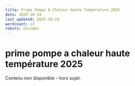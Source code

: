 ```yaml
---
title: Prime Pompe A Chaleur Haute Température 2025
date: 2025-10-24
last_updated: 2025-10-24
wordcount: 13
robots: noindex
---
```


# prime pompe a chaleur haute température 2025

Contenu non disponible – hors sujet.